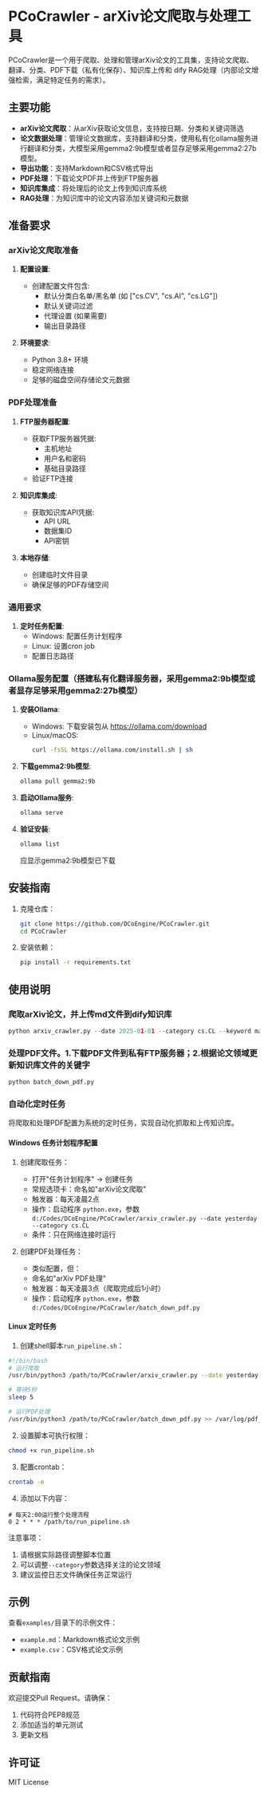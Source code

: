 # PCoCrawler - arXiv论文爬取与处理工具

PCoCrawler是一个用于爬取、处理和管理arXiv论文的工具集，支持论文爬取、翻译、分类、PDF下载（私有化保存）、知识库上传和 dify RAG处理（内部论文增强检索，满足特定任务的需求）。

## 主要功能

- **arXiv论文爬取**：从arXiv获取论文信息，支持按日期、分类和关键词筛选
- **论文数据处理**：管理论文数据库，支持翻译和分类，使用私有化ollama服务进行翻译和分类，大模型采用gemma2:9b模型或者显存足够采用gemma2:27b模型。
- **导出功能**：支持Markdown和CSV格式导出
- **PDF处理**：下载论文PDF并上传到FTP服务器
- **知识库集成**：将处理后的论文上传到知识库系统
- **RAG处理**：为知识库中的论文内容添加关键词和元数据

## 准备要求

### arXiv论文爬取准备

1. **配置设置**:
   - 创建配置文件包含:
     - 默认分类白名单/黑名单 (如 ["cs.CV", "cs.AI", "cs.LG"])
     - 默认关键词过滤
     - 代理设置 (如果需要)
     - 输出目录路径

2. **环境要求**:
   - Python 3.8+ 环境
   - 稳定网络连接
   - 足够的磁盘空间存储论文元数据

### PDF处理准备

1. **FTP服务器配置**:
   - 获取FTP服务器凭据:
     - 主机地址
     - 用户名和密码
     - 基础目录路径
   - 验证FTP连接

2. **知识库集成**:
   - 获取知识库API凭据:
     - API URL
     - 数据集ID
     - API密钥

3. **本地存储**:
   - 创建临时文件目录
   - 确保足够的PDF存储空间

### 通用要求

1. **定时任务配置**:
   - Windows: 配置任务计划程序
   - Linux: 设置cron job
   - 配置日志路径

### Ollama服务配置（搭建私有化翻译服务器，采用gemma2:9b模型或者显存足够采用gemma2:27b模型）

1. **安装Ollama**:
   - Windows: 下载安装包从 https://ollama.com/download
   - Linux/macOS: 
     ```bash
     curl -fsSL https://ollama.com/install.sh | sh
     ```

2. **下载gemma2:9b模型**:
   ```bash
   ollama pull gemma2:9b
   ```

3. **启动Ollama服务**:
   ```bash
   ollama serve
   ```

4. **验证安装**:
   ```bash
   ollama list
   ```
   应显示gemma2:9b模型已下载

## 安装指南

1. 克隆仓库：
   ```bash
   git clone https://github.com/DCoEngine/PCoCrawler.git
   cd PCoCrawler
   ```

2. 安装依赖：
   ```bash
   pip install -r requirements.txt
   ```

## 使用说明

### 爬取arXiv论文，并上传md文件到dify知识库
```python
python arxiv_crawler.py --date 2025-01-01 --category cs.CL --keyword machine learning
```

### 处理PDF文件。1.下载PDF文件到私有FTP服务器；2.根据论文领域更新知识库文件的关键字
```python
python batch_down_pdf.py
```

### 自动化定时任务

将爬取和处理PDF配置为系统的定时任务，实现自动化抓取和上传知识库。

#### Windows 任务计划程序配置

1. 创建爬取任务：
   - 打开"任务计划程序" -> 创建任务
   - 常规选项卡：命名如"arXiv论文爬取"
   - 触发器：每天凌晨2点
   - 操作：启动程序 `python.exe`，参数 `d:/Codes/DCoEngine/PCoCrawler/arxiv_crawler.py --date yesterday --category cs.CL`
   - 条件：只在网络连接时运行

2. 创建PDF处理任务：
   - 类似配置，但：
   - 命名如"arXiv PDF处理"
   - 触发器：每天凌晨3点（爬取完成后1小时）
   - 操作：启动程序 `python.exe`，参数 `d:/Codes/DCoEngine/PCoCrawler/batch_down_pdf.py`

#### Linux 定时任务

1. 创建shell脚本`run_pipeline.sh`：
```bash
#!/bin/bash
# 运行爬取
/usr/bin/python3 /path/to/PCoCrawler/arxiv_crawler.py --date yesterday --category cs.CL >> /var/log/arxiv_crawler.log 2>&1

# 等待5秒
sleep 5

# 运行PDF处理
/usr/bin/python3 /path/to/PCoCrawler/batch_down_pdf.py >> /var/log/pdf_processor.log 2>&1
```

2. 设置脚本可执行权限：
```bash
chmod +x run_pipeline.sh
```

3. 配置crontab：
```bash
crontab -e
```

4. 添加以下内容：
```
# 每天2:00运行整个处理流程
0 2 * * * /path/to/run_pipeline.sh
```

注意事项：
1. 请根据实际路径调整脚本位置
2. 可以调整`--category`参数选择关注的论文领域
3. 建议监控日志文件确保任务正常运行


## 示例

查看`examples/`目录下的示例文件：
- `example.md`：Markdown格式论文示例
- `example.csv`：CSV格式论文示例

## 贡献指南

欢迎提交Pull Request。请确保：
1. 代码符合PEP8规范
2. 添加适当的单元测试
3. 更新文档

## 许可证

MIT License
